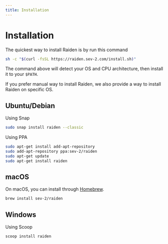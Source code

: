 ```yaml
---
title: Installation
---
```


# Installation

The quickest way to install Raiden is by run this command

```sh
sh -c "$(curl -fsSL https://raiden.sev-2.com/install.sh)"
```

The command above will detect your OS and CPU architecture, then install it to your `$PATH`.

If you prefer manual way to install Raiden, we also provide a way to install Raiden on specific OS.

## Ubuntu/Debian

Using Snap

```sh
sudo snap install raiden --classic
```

Using PPA

```sh
sudo apt-get install add-apt-repository
sudo add-apt-repository ppa:sev-2/raiden
sudo apt-get update
sudo apt-get install raiden
```

## macOS

On macOS, you can install through [Homebrew](https://brew.sh).

```sh
brew install sev-2/raiden
```

## Windows

Using Scoop

```sh
scoop install raiden
```
